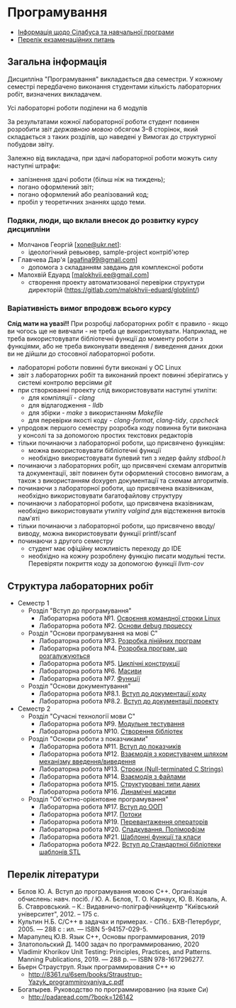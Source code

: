 # Програмування

* [Інформація щодо Сілабуса та навчальної програми](./silabus-info.md)
* [Перелік екзаменаційних питань](./exam-questions.md)


## Загальна інформація

Дисципліна "Програмування" викладається два семестри. У кожному семестрі передбачено виконання студентами кількість лабораторних робіт, визначених викладачем.

Усі лабораторні роботи поділени на 6 модулів

За результатами кожної лабораторної роботи студент повинен розробити звіт *державною мовою* обсягом 3–8 сторінок, який складається з таких розділів, що наведені у Вимогах до структурної побудови звіту.

Залежно від викладача, при здачі лабораторної роботи можуть силу наступні штрафи:

- запізнення здачі роботи (більш ніж на тиждень);
- погано оформлений звіт;
- погано оформлений або реалізований код;
- пробіл у теоретичних знаннях щодо теми.


### Подяки, люди, що вклали внесок до розвитку курсу дисципліни

* Молчанов Георгій [xone@ukr.net]: 
    - ідеологічний ревьювер, sample-project контріб'ютер
* Главчева Дар'я [agafina99@gmail.com] 
    - допомога з складанням завдань для комплексної роботи
* Малохвій Едуард [malokhvii.ee@gmail.com] 
    - створення проекту автоматизованої перевірки структури директорій (https://gitlab.com/malokhvii-eduard/globlint/)


### Варіативність вимог впродовж всього курсу

**Слід мати на увазі!!** При розробці лабораторних робіт є правило - якщо ви чогось ще не вивчали - не треба це використовувати. Наприклад, не треба використовувати бібліотечні функції до моменту роботи з функціями, або не треба виконувати введення / виведення даних доки ви не дійшли до стосовної лабораторної роботи.

* лабораторні роботи повинні бути виконані у ОС Linux
* звіт з лабораторних робіт та виконаний проект повинні зберігатись у системі контролю версіями *git*
* при створюванні проекту слід використовувати наступні утиліти:
   * для компіляції - *clang*
   * для відлагодження - *lldb*
   * для збірки - *make* з використанням *Makefile*
   * для перевірки якості коду - *clang-format*, *clang-tidy*, *cppcheck* 
* упродовж першого семестру розробка коду повинна бути виконана у консолі та за допомогою простих текстових редакторів
* тільки починаючи з лабораторної роботи, що присвячено функціям:
   * можна використовувати бібліотечні функції
   * необхідно використовувати булевий тип з хедер файлу *stdbool.h*
* починаючи з лабораторних робіт, що присвячені схемам алгоритмів та документації, звіт повинен бути оформлений стосовно вимогам, а також з використанням doxygen документації та схемам алгоритмів.
* починаючи з лабораторної роботи, що присвячена вказівникам, необхідно використовувати багатофайлову структуру
* починаючи з лабораторної роботи, що присвячена вказівникам, необхідно використовувати утиліту *valgind* для відстеження витоків пам'яті
* тільки починаючи з лабораторної роботи, що присвячено вводу/виводу, можна використовувати функції printf/scanf
* починаючи з другого семестру
   * студент має офіційну можливість переходу до IDE
   * необхідно на кожну розроблену функцію писати модульні тести. Перевіряти покриття коду за допомогою функції *llvm-cov*


## Структура лабораторних робіт

* Семестр 1
   * Розділ "Вступ до програмування"
      * Лабораторна робота №1. [Освоєння командної строки Linux](./labs/unit1/cmd.md)
      * Лабораторна робота №2. [Основи debug процессу](./labs/unit1/debug.md)
   * Розділ "Основи програмування на мові С"
      * Лабораторна робота №3. [Розробка лінійних програм](./labs/unit2/linear.md)
      * Лабораторна робота №4. [Розробка програм, що розгалужуються](./labs/unit2/condition.md)
      * Лабораторна робота №5. [Циклічні конструкції](./labs/unit2/loops.md)
      * Лабораторна робота №6. [Масиви](./labs/unit2/arrays.md)
      * Лабораторна робота №7. [Функції](./labs/unit2/functions.md)
   * Розділ "Основи документування"
      * Лабораторна робота №8.1. [Вступ до документації коду](./labs/unit3/doxygen.md)
      * Лабораторна робота №8.2. [Вступ до документації проекту](./labs/unit3/report.md)
* Семестр 2
   * Розділ "Сучасні технології мови С"
      * Лабораторна робота №9. [Модульне тестування](./labs/unit4/unit-testing.md)
      * Лабораторна робота №10. [Створення бібліотек](./labs/unit4/libraries.md)
   * Розділ "Основи роботи з показчиками"
      * Лабораторна робота №11. [Вступ до показчиків](./labs/unit5/pointers.md)
      * Лабораторна робота №12. [Взаємодія з користувачем шляхом механізму введення/виведення](./labs/unit5/console-io.md)
      * Лабораторна робота №13. [Строки (Null-terminated C Strings)](./labs/unit5/ntcs.md)
      * Лабораторна робота №14. [Взаємодія з файлами](./labs/unit5/file-io.md)
      * Лабораторна робота №15. [Структуровані типи даних](./labs/unit5/structures.md)
      * Лабораторна робота №16. [Динамічні масиви](./labs/unit5/dynamic-arrays.md)
   * Розділ "Об'єктно-орієнтовне програмування"
      * Лабораторна робота №17. [Вступ до ООП](./labs/unit6/cpp-intro.md)
      * Лабораторна робота №17. [Потоки](./labs/unit6/cpp-streams.md)
      * Лабораторна робота №19. [Перевантаження операторів](./labs/unit6/cpp-operators.md)
      * Лабораторна робота №20. [Спадкування. Поліморфізм](./labs/unit6/cpp-inheritance.md)
      * Лабораторна робота №21. [Шаблонні функції та класи](./labs/unit6/cpp-templates.md)
      * Лабораторна робота №22. [Вступ до Стандартної бібліотеки шаблонів STL](./labs/unit6/cpp-stl-core.md)


## Перелік літератури

- Бєлов Ю. А. Вступ до програмування мовою С++. Організація обчислень: навч. посіб. / Ю. А. Бєлов, Т. О. Карнаух, Ю. В. Коваль, А. Б. Ставровський. – К.: Видавничо-поліграфічнийцентр "Київський університет", 2012. – 175 с.
- Культин Н.Б. C/C++ в задачах и примерах. - СПб.: БХВ-Петербург, 2005. — 288 с : ил. — ISBN 5-94157-029-5.
- Марапулец Ю.В. Язык С++, Основы программирования, 2019
- Златопольский Д. 1400 задач по программированию, 2020
- Vladimir Khorikov  Unit Testing: Principles, Practices, and Patterns. Manning Publications, 2019. — 288 p. — ISBN 978-1617296277.
- Бьерн Страуструп. Язык программирования С++ ю
	- http://8361.ru/6sem/books/Straustrup-Yazyk_programmirovaniya_c.pdf
- Богатырев. Руководство по программированию (на языке Си)
	- http://padaread.com/?book=126142
